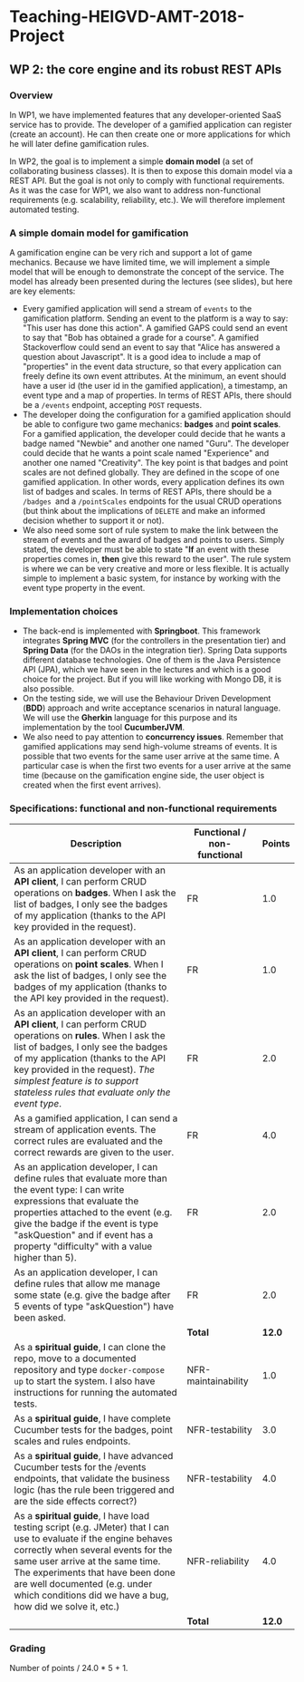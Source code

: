 # Teaching-HEIGVD-AMT-2018-Project


## WP 2: the core engine and its robust REST APIs

### Overview

In WP1, we have implemented features that any developer-oriented SaaS service has to provide. The developer of a gamified application can register (create an account). He can then create one or more applications for which he will later define gamification rules.

In WP2, the goal is to implement a simple **domain model** (a set of collaborating business classes). It is then to expose this domain model via a REST API. But the goal is not only to comply with functional requirements. As it was the case for WP1, we also want to address non-functional requirements (e.g. scalability, reliability, etc.). We will therefore implement automated testing.

### A simple domain model for gamification

A gamification engine can be very rich and support a lot of game mechanics. Because we have limited time, we will implement a simple model that will be enough to demonstrate the concept of the service. The model has already been presented during the lectures (see slides), but here are key elements:

- Every gamified application will send a stream of `events` to the gamification platform. Sending an event to the platform is a way to say: "This user has done this action". A gamified GAPS could send an event to say that "Bob has obtained a grade for a course". A gamified Stackoverflow could send an event to say that "Alice has answered a question about Javascript". It is a good idea to include a map of "properties" in the event data structure, so that every application can freely define its own event attributes. At the minimum, an event should have a user id (the user id in the gamified application), a timestamp, an event type and a map of properties. In terms of REST APIs, there should be a `/events` endpoint, accepting `POST` requests.
- The developer doing the configuration for a gamified application should be able to configure two game mechanics: **badges** and **point scales**. For a gamified application, the developer could decide that he wants a badge named "Newbie" and another one named "Guru". The developer could decide that he wants a point scale named "Experience" and another one named "Creativity". The key point is that badges and point scales are not defined globally. They are defined in the scope of one gamified application. In other words, every application defines its own list of badges and scales. In terms of REST APIs, there should be a `/badges `and a `/pointScales` endpoints for the usual CRUD operations (but think about the implications of `DELETE` and make an informed decision whether to support it or not).
- We also need some sort of rule system to make the link between the stream of events and the award of badges and points to users. Simply stated, the developer must be able to state "**If** an event with these properties comes in, **then** give this reward to the user". The rule system is where we can be very creative and more or less flexible. It is actually simple to implement a basic system, for instance by working with the event type property in the event.

### Implementation choices

- The back-end is implemented with **Springboot**. This framework integrates **Spring MVC** (for the controllers in the presentation tier) and **Spring Data** (for the DAOs in the integration tier). Spring Data supports different database technologies. One of them is the Java Persistence API (JPA), which we have seen in the lectures and which is a good choice for the project. But if you will like working with Mongo DB, it is also possible.
- On the testing side, we will use the Behaviour Driven Development (**BDD**) approach and write acceptance scenarios in natural language. We will use the **Gherkin** language for this purpose and its implementation by the tool **CucumberJVM**.
- We also need to pay attention to **concurrency issues**. Remember that gamified applications may send high-volume streams of events. It is possible that two events for the same user arrive at the same time. A particular case is when the first two events for a user arrive at the same time (because on the gamification engine side, the user object is created when the first event arrives).

### Specifications: functional and non-functional requirements

| Description                                                  | Functional / non-functional | Points |
| ------------------------------------------------------------ | --------------------------- | ------ |
| As an application developer with an **API client**, I can perform CRUD operations on **badges**. When I ask the list of badges, I only see the badges of my application (thanks to the API key provided in the request). | FR                          | 1.0 |
| As an application developer with an **API client**, I can perform CRUD operations on **point scales**. When I ask the list of badges, I only see the badges of my application (thanks to the API key provided in the request). | FR |1.0|
| As an application developer with an **API client**, I can perform CRUD operations on **rules**. When I ask the list of badges, I only see the badges of my application (thanks to the API key provided in the request). *The simplest feature is to support stateless rules that evaluate only the event type*. | FR                          | 2.0 |
| As a gamified application, I can send a stream of application events. The correct rules are evaluated and the correct rewards are given to the user. | FR                          | 4.0 |
| As an application developer, I can define rules that evaluate more than the event type: I can write expressions that evaluate the properties attached to the event (e.g. give the badge if the event is type "askQuestion" and if event has a property "difficulty" with a value higher than 5). | FR |2.0|
| As an application developer, I can define rules that allow me manage some state (e.g. give the badge after 5 events of type "askQuestion") have been asked. | FR |2.0|
| | **Total** | **12.0** |
| As a **spiritual guide**, I can clone the repo, move to a documented repository and type `docker-compose up` to start the system. I also have instructions for running the automated tests. | NFR-maintainability         | 1.0 |
| As a **spiritual guide**, I have complete Cucumber tests for the badges, point scales and rules endpoints. | NFR-testability             | 3.0 |
| As a **spiritual guide**, I have advanced Cucumber tests for the /events endpoints, that validate the business logic (has the rule been triggered and are the side effects correct?) | NFR-testability             | 4.0 |
| As a **spiritual guide**, I have load testing script (e.g. JMeter) that I can use to evaluate if the engine behaves correctly when several events for the same user arrive at the same time. The experiments that have been done are well documented (e.g. under which conditions did we have a bug, how did we solve it, etc.) | NFR-reliability | 4.0 |
|                                                              | **Total** | **12.0** |



### Grading

Number of points / 24.0 * 5 + 1.





